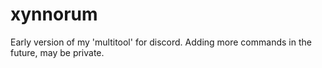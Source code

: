 # xynnorum
Early version of my 'multitool' for discord. Adding more commands in the future, may be private.
